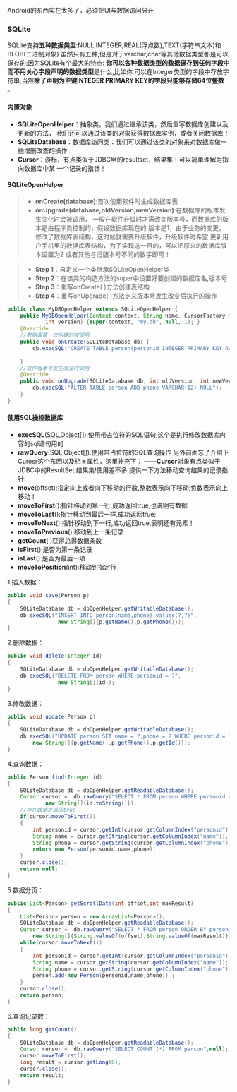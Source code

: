 Android的东西实在太多了，必须把UI与数据访问分开

### SQLite

 SQLite支持**五种数据类型**:NULL,INTEGER,REAL(浮点数),TEXT(字符串文本)和BLOB(二进制对象) 虽然只有五种,但是对于varchar,char等其他数据类型都是可以保存的;因为SQLite有个最大的特点: **你可以各种数据类型的数据保存到任何字段中而不用关心字段声明的数据类型**是什么,比如你 可以在Integer类型的字段中存放字符串,当然**除了声明为主键INTEGER PRIMARY KEY的字段只能够存储64位整数** 。

#### 内置对象

- **SQLiteOpenHelper**：抽象类，我们通过继承该类，然后重写数据库创建以及更新的方法， 我们还可以通过该类的对象获得数据库实例，或者关闭数据库！
- **SQLiteDatabase**：数据库访问类：我们可以通过该类的对象来对数据库做一些增删改查的操作
- **Cursor**：游标，有点类似于JDBC里的resultset，结果集！可以简单理解为指向数据库中某 一个记录的指针！

#### SQLiteOpenHelper

> - **onCreate(database)**:首次使用软件时生成数据库表
> - **onUpgrade(database,oldVersion,newVersion)**:在数据库的版本发生变化时会被调用， 一般在软件升级时才需改变版本号，而数据库的版本是由程序员控制的，假设数据库现在的 版本是1，由于业务的变更，修改了数据库表结构，这时候就需要升级软件，升级软件时希望 更新用户手机里的数据库表结构，为了实现这一目的，可以把原来的数据库版本设置为2 或者其他与旧版本号不同的数字即可！

> - **Step 1**：自定义一个类继承SQLiteOpenHelper类
> - **Step 2**：在该类的构造方法的super中设置好要创建的数据库名,版本号
> - **Step 3**：重写onCreate( )方法创建表结构
> - **Step 4**：重写onUpgrade( )方法定义版本号发生改变后执行的操作

```java
public class MyDBOpenHelper extends SQLiteOpenHelper {
    public MyDBOpenHelper(Context context, String name, CursorFactory factory,
            int version) {super(context, "my.db", null, 1); }
    @Override
    //数据库第一次创建时被调用
    public void onCreate(SQLiteDatabase db) {
        db.execSQL("CREATE TABLE person(personid INTEGER PRIMARY KEY AUTOINCREMENT,name VARCHAR(20))");
        
    }
    //软件版本号发生改变时调用
    @Override
    public void onUpgrade(SQLiteDatabase db, int oldVersion, int newVersion) {
        db.execSQL("ALTER TABLE person ADD phone VARCHAR(12) NULL");
    }
}
```

#### 使用SQL操控数据库

- **execSQL**(SQL,Object[]):使用带占位符的SQL语句,这个是执行修改数据库内容的sql语句用的
- **rawQuery**(SQL,Object[]):使用带占位符的SQL查询操作 另外前面忘了介绍下Curosr这个东西以及相关属性，这里补充下： ——**Cursor**对象有点类似于JDBC中的ResultSet,结果集!使用差不多,提供一下方法移动查询结果的记录指针:
- **move**(offset):指定向上或者向下移动的行数,整数表示向下移动;负数表示向上移动！
- **moveToFirst**():指针移动到第一行,成功返回true,也说明有数据
- **moveToLast**():指针移动到最后一样,成功返回true;
- **moveToNext**():指针移动到下一行,成功返回true,表明还有元素！
- **moveToPrevious**():移动到上一条记录
- **getCount**( )获得总得数据条数
- **isFirst**():是否为第一条记录
- **isLast**():是否为最后一项
- **moveToPosition**(int):移动到指定行

1.插入数据：

```java
public void save(Person p)
{
    SQLiteDatabase db = dbOpenHelper.getWritableDatabase();
    db.execSQL("INSERT INTO person(name,phone) values(?,?)",
                new String[]{p.getName(),p.getPhone()});
}
```

2.删除数据：

```java
public void delete(Integer id)
{
    SQLiteDatabase db = dbOpenHelper.getWritableDatabase();
    db.execSQL("DELETE FROM person WHERE personid = ?",
                new String[]{id});
}
```

3.修改数据：

```java
public void update(Person p)
{
    SQLiteDatabase db = dbOpenHelper.getWritableDatabase();
    db.execSQL("UPDATE person SET name = ?,phone = ? WHERE personid = ?",
        new String[]{p.getName(),p.getPhone(),p.getId()});
}
```

4.查询数据：

```java
public Person find(Integer id)
{
    SQLiteDatabase db = dbOpenHelper.getReadableDatabase();
    Cursor cursor =  db.rawQuery("SELECT * FROM person WHERE personid = ?",
            new String[]{id.toString()});
    //存在数据才返回true
    if(cursor.moveToFirst())
    {
        int personid = cursor.getInt(cursor.getColumnIndex("personid"));
        String name = cursor.getString(cursor.getColumnIndex("name"));
        String phone = cursor.getString(cursor.getColumnIndex("phone"));
        return new Person(personid,name,phone);
    }
    cursor.close();
    return null;
}
```

5.数据分页：

```java
public List<Person> getScrollData(int offset,int maxResult)
{
    List<Person> person = new ArrayList<Person>();
    SQLiteDatabase db = dbOpenHelper.getReadableDatabase();
    Cursor cursor =  db.rawQuery("SELECT * FROM person ORDER BY personid ASC LIMIT= ?,?",
        new String[]{String.valueOf(offset),String.valueOf(maxResult)});
    while(cursor.moveToNext())
    {
        int personid = cursor.getInt(cursor.getColumnIndex("personid"));
        String name = cursor.getString(cursor.getColumnIndex("name"));
        String phone = cursor.getString(cursor.getColumnIndex("phone"));
        person.add(new Person(personid,name,phone)) ;
    }
    cursor.close();
    return person;
}
```

6.查询记录数：

```java
public long getCount()
{
    SQLiteDatabase db = dbOpenHelper.getReadableDatabase();
    Cursor cursor =  db.rawQuery("SELECT COUNT (*) FROM person",null);
    cursor.moveToFirst();
    long result = cursor.getLong(0);
    cursor.close();
    return result;      
}   
```

